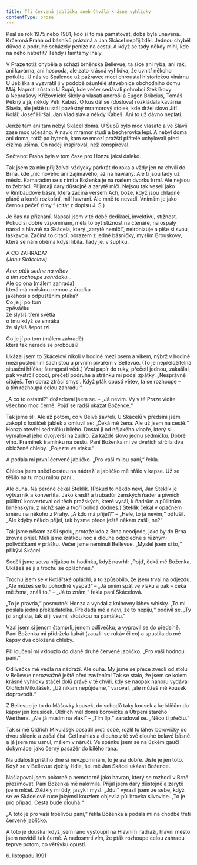 ```yaml
---
title: Tři červená jablíčka aneb Chvála krásné vyhlídky
contentType: prose
---
```


  

Psal se rok 1975 nebo 1981, kdo si to má pamatovat, doba byla unavená. Krčemná Praha od básníků prázdná a Jan Skácel nepřijížděl. Jednou chyběl důvod a podruhé scházely peníze na cestu. A když se tady někdy mihl, kde na něho natrefit? Tehdy i tamtamy lhaly.

V Praze totiž chyběla a schází brněnská Bellevue, ta sice ani ryba, ani rak, ani kavárna, ani hospoda, ale zato krásná vyhlídka, že uvnitř někoho potkáte. U nás ve Spálence už pažravec moci chroustal historickou vinárnu U Ježíška a vyzvrátil ji v podobě ošuntělé stavebnice obchodního domu Máj. Naproti zůstalo U Šupů, kde večer sedávali pohrobci Steklíkovy a Neprašovy Křižovnické školy a vlasatí androši a Eugen Brikcius, Tomáš Pěkný a já, někdy Petr Kabeš. O kus dál se (doslova) rozkládala kavárna Slavia, ale ještě tu stál pověstný mramorový stolek, kde držel slovo Jiří Kolář, Josef Hiršal, Jan Vladislav a někdy Kabeš. Ani to už dávno neplatí.

Jenže tam ani tam nebyl Skácel doma. U Šupů bylo moc vlasato a ve Slavii zase moc učesáno. A navíc mramor studí a becherovka lepí. A nebyl doma ani doma, totiž po bytech, kam se mnozí pražští přátelé uchylovali před cizíma ušima. On raději inspiroval, než konspiroval.

Sečteno: Praha byla v tom čase pro Honzu jaksi daleko.

Tak jsem za ním přijíždíval vždycky párkrát do roka a vždy jen na chvíli do Brna, kde „nic nového ani zajímavého, až na havrany. Ale ti jsou tady už měsíc. Kamarádím se s nimi a Boženka je na našem dvorku krmí. Ale nejsou to žebráci. Přijímají dary důstojně a zarytě mlčí. Nejsou tak veselí jako v Rimbaudově básni, která začíná veršem Ach, bože, když jsou chladné pláně a končí rozkošní, milí havrani. Ale mně to nevadí. Vnímám je jako černou pečeť zimy.“ (citát z dopisu J. S.)

Je čas na přiznání. Napsal jsem v té době dedikaci, invektivu, stížnost. Pokud si dobře vzpomínám, měla to být stížnost na čtenáře, na ospalý národ a hlavně na Skácela, který „zarytě nemlčí“, neironizuje a píše si svou, laskavou. Začíná to citací, obrazem z jedné básničky, myslím Brouskovy, která se nám oběma kdysi líbila. Tady je, v šuplíku.

A CO ZAHRADA?  
_(Janu Skácelovi)_

_Ano: pták sedne na větev  
a tím rozhoupe zahrádku…_  
Ale co ona (málem zahrada)  
která má mořskou nemoc z úradku  
jakéhosi s odpuštěním ptáka?  
Co je jí po tom  
zpěváčku  
že slyšíš tření světla  
o tmu když se smráká  
že slyšíš šepot rzi

Co je jí po tom (málem zahradě)  
která tak nerada se probouzí?

Ukázal jsem to Skácelovi nikoli v hodině mezi psem a vlkem, nýbrž v hodině mezi posledním šachistou a prvním pivařem v Bellevue. (To je nepřeložitelná situační hříčka; štamgasti vědí.) Vzal papír do ruky, přečetl jednou, zakašlal, pak vystrčil obočí, přečetl podruhé a stránku mi podal zpátky. „Nesprávně cituješ. Ten obraz ztrácí smysl. Když pták opustí větev, ta se rozhoupe – a tím rozhoupá celou zahradu!“

„A co to ostatní?“ dožadoval jsem se. – „Já nevím. Vy v té Praze vidíte všechno moc černě. Pojď se radši ukázat Božence.“

Tak jsme šli. Ale až potom, co v Belvě zavřeli. U Skácelů v předsíni jsem zakopl o košíček jablek a omluvil se: „Čeká mě žena. Ale už jsem na cestě.“ Honza otevřel sedmičku bílého. Dostal ji od nějakého vinaře, který si vymaloval jeho dvojverší na žudro. Za každé slovo jednu sedmičku. Dobré víno. Pramínek tramínku na cestu. Paní Boženka mi ve dveřích strčila dva obložené chleby. „Pojezte ve vlaku.“

A podala mi první červené jablíčko. „Pro vaši milou paní,“ řekla.

Chleba jsem snědl cestou na nádraží a jablíčko mě hřálo v kapse. Už se těšilo na tu mou milou paní…

Ale ouha. Na peróně čekal Steklík. (Pokud to někdo neví, Jan Steklík je výtvarník a konvertita. Jako kreslíř a trubadúr ženských ňader a pivních půllitrů konvertoval od těch pražských, které vysál, k ňadrům a půllitrům brněnským, z nichž saje a tvoří bohdá dodnes.) Steklík čekal v opačném směru na někoho z Prahy. „A kdo má přijet?“ – „Hele, to já nevim,“ odtušil. „Ale kdyby někdo přijel, tak bysme přece ještě někam zašli, ne?“

Tak jsme někam zašli spolu, protože kdo z Brna neodjede, jako by do Brna zrovna přijel. Měli jsme krátkou noc a dlouhé odpoledne s různými polívčičkami v prášku. Večer jsme neminuli Bellevue. „Myslel jsem si to,“ přikývl Skácel.

Seděli jsme sotva nějakou tu hodinku, když navrhl: „Pojď, čeká mě Boženka. Ukážeš se jí a trochu se opláchneš.“

Trochu jsem se v Kotlářské opláchl, a to způsobilo, že jsem trval na odjezdu. „Ale můžeš se tu pohodlně vyspat!“ – „Já umím spát ve vlaku a pak – čeká mě žena, znáš to.“ – „Já to znám,“ řekla paní Skácelová.

„To je pravda,“ posmutněl Honza a vyndal z knihovny láhev whisky. „To mi poslala jedna překladatelka. Překládá mě a neví, že to nepiju,“ podivil se. „Ty jsi anglista, tak si ji vezmi, skotskou na památku.“

Vzal jsem si jenom štamprli, jenom odlívečku, a vypravil se do předsíně. Paní Boženka mi přidržela kabát (zauzlil se rukáv či co) a spustila do mé kapsy dva obložené chleby.

Při loučení mi vklouzlo do dlaně druhé červené jablíčko. „Pro vaši hodnou paní.“

Odlívečka mě vedla na nádraží. Ale ouha. My jsme se přece zvedli od stolu v Bellevue nerozvážně ještě před zavřením! Tak se stalo, že jsem se kolem krásné vyhlídky stáčel dolů právě v té chvíli, kdy se naopak nahoru vydával Oldřich Mikulášek. „Už nikam nepůjdeme,“ varoval, „ale můžeš mě kousek doprovodit.“

Z Bellevue je to do Mášovky kousek, do schodů taky kousek a ke klíčům do kapsy jen kousíček. Oldřich měl doma borovičku a Utrpení starého Werthera. „Ale já musím na vlak!“ – „Tím líp,“ zaradoval se. „Něco ti přečtu.“

Tak si mě Oldřich Mikulášek posadil proti sobě, rozlil tu láhev borovičky do dvou sklenic a začal číst. Četl nahlas a dlouho z té své dlouhé bolavé básně a já jsem mu usnul, málem v náručí. Ve spánku jsem se na úzkém gauči dokymácel jako černý pasažér do bílého rána.

Na události příštího dne si nevzpomínám, to je asi dobře. Jisté je jen toto. Když se v Bellevue zježily židle, šel mě Jan Skácel ukázat Božence.

Našlapoval jsem pokorně a nemotorně jako havran, který se rozhodl v Brně přezimovat. Paní Boženka mě nakrmila. Přijal jsem dary důstojně a zarytě jsem mlčel. Ztěžkly mi údy, jazyk i mysl. „Jdu!“ vyrazil jsem ze sebe, když se ve Skácelově ruce jakýmsi kouzlem objevila půllitrovka slivovice. „To je pro případ. Cesta bude dlouhá.“

„A toto je pro vaši trpělivou paní,“ řekla Boženka a podala mi na chodbě třetí červené jablíčko.

A toto je douška: když jsem ráno vystoupil na Hlavním nádraží, hlavní město jsem neviděl tak černě. A nadosmrti vím, že pták rozhoupe celou zahradu teprve potom, co větývku opustí.

6. listopadu 1991

